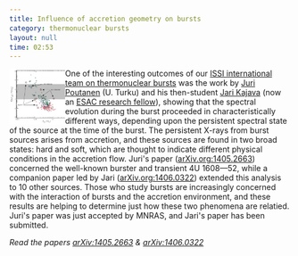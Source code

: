 ```yaml
---
title: Influence of accretion geometry on bursts
category: thermonuclear bursts
layout: null
time: 02:53
---
```

<!-- converted from blosxom format post by dkg 22.1.2022 -->
<img src="images/kajava_fig4.jpg" width="100" align="left">
One of the interesting outcomes of our 
<a href="http://www.issibern.ch/teams/thermo_burst">ISSI international team
on thermonuclear bursts</a> was the work by
<a href="http://cc.oulu.fi/~jpoutane">Juri Poutanen</a> (U. Turku)
and his then-student
<a href="">Jari Kajava</a> (now an 
<a href="http://egw.esac.esa.int/index.php?project=ESACFACULTY&page=research_fellows">ESAC research fellow</a>),
showing that the spectral evolution during the burst proceeded in 
characteristically different ways, depending upon the persistent spectral
state of the source at the time of the burst. The persistent X-rays from
burst sources arises from accretion, and these sources are found in two broad
states: hard and soft, which are thought to indicate different physical
conditions in the accretion flow. Juri's paper
(<a href="http://arxiv.org/abs/1405.2663">arXiv.org:1405.2663</a>) concerned
the well-known burster and transient 4U&nbsp;1608&mdash;52, while a 
companion paper led by Jari 
(<a href="http://arxiv.org/abs/1406.0322">arXiv.org:1406.0322</a>) extended
this analysis to 10 other sources. Those who study bursts are increasingly
concerned with the interaction of bursts and the accretion environment,
and these results are helping to determine just how these two phenomena
are relatied.
Juri's paper was just accepted by MNRAS, and Jari's paper has been submitted.
<p>
<em>Read the papers
<a href="http://arxiv.org/abs/1405.2663">arXiv:1405.2663</a> &
<a href="http://arxiv.org/abs/1406.0322">arXiv:1406.0322</a></em>
